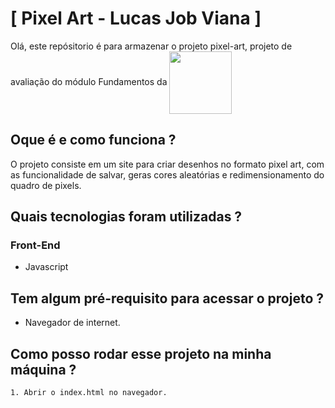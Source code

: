 # [ Pixel Art - Lucas Job Viana ] 

Olá, este repósitorio é para armazenar o projeto pixel-art, projeto de avaliação do módulo Fundamentos da <a href="https://www.betrybe.com/formacao" target="_blank"><img src="https://theme.zdassets.com/theme_assets/9633455/ecf228e8c15da1a8bd07f574e675a0ac59330968.png" align="center" width="100px"></a>

## Oque é e como funciona ?

O projeto consiste em um site para criar desenhos no formato pixel art, com as funcionalidade de salvar, geras cores aleatórias e redimensionamento do quadro de pixels.

## Quais tecnologias foram utilizadas ? 

### Front-End
  - Javascript

## Tem algum pré-requisito para acessar o projeto ?

- Navegador de internet.

## Como posso rodar esse projeto na minha máquina ?

    1. Abrir o index.html no navegador.

